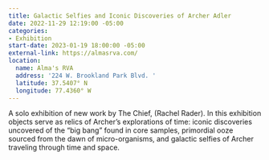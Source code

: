 ```yaml
---
title: Galactic Selfies and Iconic Discoveries of Archer Adler
date: 2022-11-29 12:19:00 -05:00
categories:
- Exhibition
start-date: 2023-01-19 18:00:00 -05:00
external-link: https://almasrva.com/
location:
  name: Alma's RVA
  address: '224 W. Brookland Park Blvd. '
  latitude: 37.5407° N
  longitude: 77.4360° W
---
```


A solo exhibition of new work by The Chief, (Rachel Rader). In this exhibition objects serve as relics of Archer’s explorations of time: iconic discoveries uncovered of the “big bang” found in core samples, primordial ooze sourced from the dawn of micro-organisms, and galactic selfies of Archer traveling through time and space.